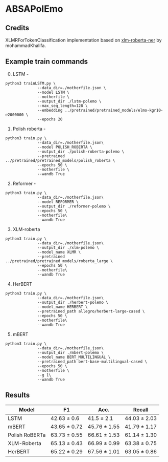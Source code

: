 # ABSAPolEmo




## Credits

XLMRForTokenClassification implementation based on [xlm-roberta-ner](https://github.com/mohammadKhalifa/xlm-roberta-ner) by mohammadKhalifa. 


## Example train commands



0. LSTM - 
```
python3 trainLSTM.py \
              --data_dir=./motherfile.json \
              --model LSTM \
              --motherfile \
              --output_dir ./lstm-polemo \
              --max_seq_length=128 \
              --embedding ../pretrained/pretrained_models/elmo-kgr10-e2000000 \
              --epochs 20
```
1. Polish roberta - 
```
python3 train.py \
              --data_dir=./motherfile.json\
              --model POLISH_ROBERTA \
              --output_dir ./polish-roberta-polemo \
              --pretrained ../pretrained/pretrained_models/polish_roberta \
              --epochs 50 \
              --motherfile \
              --wandb True
```
2. Reformer - 
```
python3 train.py \
              --data_dir=./motherfile.json\
              --model REFORMER \
              --output_dir ./reformer-polemo \
              --epochs 50 \
              --motherfile\
              --wandb True
```
3. XLM-roberta
```
python3 train.py \
              --data_dir=./motherfile.json\
              --output_dir ./xlm-polemo \
              --model_name XLMR \
              --pretrained ../pretrained/pretrained_models/roberta_large \
              --epochs 50 \
              --motherfile\
              --wandb True
```
4. HerBERT
```
python3 train.py \
              --data_dir=./motherfile.json\
              --output_dir ./herbert-polemo \
              --model_name HERBERT \
              --pretrained_path allegro/herbert-large-cased \
              --epochs 50 \
              --motherfile\
              --wandb True
```
5. mBERT
```
python3 train.py \
              --data_dir=./motherfile.json\
              --output_dir ./mbert-polemo \
              --model_name BERT_MULTILINGUAL \
              --pretrained_path bert-base-multilingual-cased \
              --epochs 50 \
              --motherfile \
              --g 1\
              --wandb True
```



## Results

|    Model   | F1 | Acc. |  Recall |
|--------|-----------|--------|---|
|  LSTM  | 42.63 ± 0.6 |  41.5  ± 2.1  |  44.03  ± 2.03 |
|  mBERT | 43.65 ± 0.72|  45.76 ± 1.55 | 41.79 ± 1.17   | 
| Polish RoBERTa | 63.73 ± 0.55 |  66.61 ± 1.53  |  61.14 ± 1.30 |
|  XLM-Roberta  | 65.13 ± 0.43 |  66.99 ± 0.99  |  63.38 ± 0.75  |
|  HerBERT    | 65.22 ± 0.29 |  67.56 ± 1.01 |  63.05 ± 0.86 | 